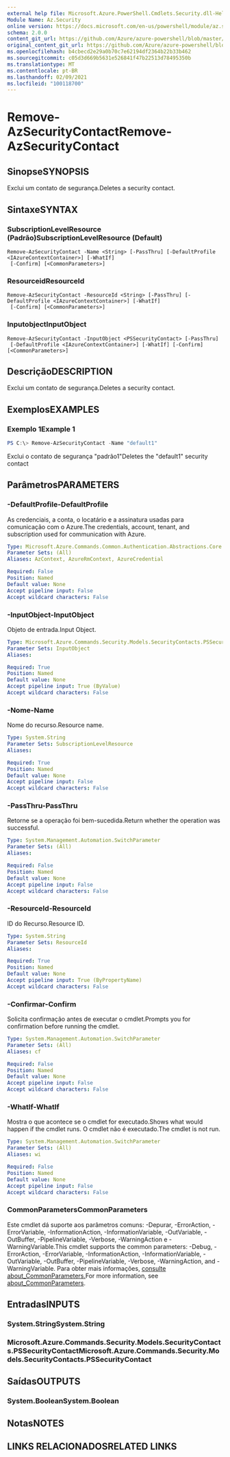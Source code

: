 ```yaml
---
external help file: Microsoft.Azure.PowerShell.Cmdlets.Security.dll-Help.xml
Module Name: Az.Security
online version: https://docs.microsoft.com/en-us/powershell/module/az.security/Remove-AzSecurityContact
schema: 2.0.0
content_git_url: https://github.com/Azure/azure-powershell/blob/master/src/Security/Security/help/Remove-AzSecurityContact.md
original_content_git_url: https://github.com/Azure/azure-powershell/blob/master/src/Security/Security/help/Remove-AzSecurityContact.md
ms.openlocfilehash: b4cbecd2e29a0b70c7e62194df2364b22b33b462
ms.sourcegitcommit: c05d3d669b5631e526841f47b22513d78495350b
ms.translationtype: MT
ms.contentlocale: pt-BR
ms.lasthandoff: 02/09/2021
ms.locfileid: "100118700"
---
```

# <span data-ttu-id="ca85f-101">Remove-AzSecurityContact</span><span class="sxs-lookup"><span data-stu-id="ca85f-101">Remove-AzSecurityContact</span></span>

## <span data-ttu-id="ca85f-102">Sinopse</span><span class="sxs-lookup"><span data-stu-id="ca85f-102">SYNOPSIS</span></span>
<span data-ttu-id="ca85f-103">Exclui um contato de segurança.</span><span class="sxs-lookup"><span data-stu-id="ca85f-103">Deletes a security contact.</span></span>

## <span data-ttu-id="ca85f-104">Sintaxe</span><span class="sxs-lookup"><span data-stu-id="ca85f-104">SYNTAX</span></span>

### <span data-ttu-id="ca85f-105">SubscriptionLevelResource (Padrão)</span><span class="sxs-lookup"><span data-stu-id="ca85f-105">SubscriptionLevelResource (Default)</span></span>
```
Remove-AzSecurityContact -Name <String> [-PassThru] [-DefaultProfile <IAzureContextContainer>] [-WhatIf]
 [-Confirm] [<CommonParameters>]
```

### <span data-ttu-id="ca85f-106">Resourceid</span><span class="sxs-lookup"><span data-stu-id="ca85f-106">ResourceId</span></span>
```
Remove-AzSecurityContact -ResourceId <String> [-PassThru] [-DefaultProfile <IAzureContextContainer>] [-WhatIf]
 [-Confirm] [<CommonParameters>]
```

### <span data-ttu-id="ca85f-107">Inputobject</span><span class="sxs-lookup"><span data-stu-id="ca85f-107">InputObject</span></span>
```
Remove-AzSecurityContact -InputObject <PSSecurityContact> [-PassThru]
 [-DefaultProfile <IAzureContextContainer>] [-WhatIf] [-Confirm] [<CommonParameters>]
```

## <span data-ttu-id="ca85f-108">Descrição</span><span class="sxs-lookup"><span data-stu-id="ca85f-108">DESCRIPTION</span></span>
<span data-ttu-id="ca85f-109">Exclui um contato de segurança.</span><span class="sxs-lookup"><span data-stu-id="ca85f-109">Deletes a security contact.</span></span>

## <span data-ttu-id="ca85f-110">Exemplos</span><span class="sxs-lookup"><span data-stu-id="ca85f-110">EXAMPLES</span></span>

### <span data-ttu-id="ca85f-111">Exemplo 1</span><span class="sxs-lookup"><span data-stu-id="ca85f-111">Example 1</span></span>
```powershell
PS C:\> Remove-AzSecurityContact -Name "default1"
```

<span data-ttu-id="ca85f-112">Exclui o contato de segurança "padrão1"</span><span class="sxs-lookup"><span data-stu-id="ca85f-112">Deletes the "default1" security contact</span></span>

## <span data-ttu-id="ca85f-113">Parâmetros</span><span class="sxs-lookup"><span data-stu-id="ca85f-113">PARAMETERS</span></span>

### <span data-ttu-id="ca85f-114">-DefaultProfile</span><span class="sxs-lookup"><span data-stu-id="ca85f-114">-DefaultProfile</span></span>
<span data-ttu-id="ca85f-115">As credenciais, a conta, o locatário e a assinatura usadas para comunicação com o Azure.</span><span class="sxs-lookup"><span data-stu-id="ca85f-115">The credentials, account, tenant, and subscription used for communication with Azure.</span></span>

```yaml
Type: Microsoft.Azure.Commands.Common.Authentication.Abstractions.Core.IAzureContextContainer
Parameter Sets: (All)
Aliases: AzContext, AzureRmContext, AzureCredential

Required: False
Position: Named
Default value: None
Accept pipeline input: False
Accept wildcard characters: False
```

### <span data-ttu-id="ca85f-116">-InputObject</span><span class="sxs-lookup"><span data-stu-id="ca85f-116">-InputObject</span></span>
<span data-ttu-id="ca85f-117">Objeto de entrada.</span><span class="sxs-lookup"><span data-stu-id="ca85f-117">Input Object.</span></span>

```yaml
Type: Microsoft.Azure.Commands.Security.Models.SecurityContacts.PSSecurityContact
Parameter Sets: InputObject
Aliases:

Required: True
Position: Named
Default value: None
Accept pipeline input: True (ByValue)
Accept wildcard characters: False
```

### <span data-ttu-id="ca85f-118">-Nome</span><span class="sxs-lookup"><span data-stu-id="ca85f-118">-Name</span></span>
<span data-ttu-id="ca85f-119">Nome do recurso.</span><span class="sxs-lookup"><span data-stu-id="ca85f-119">Resource name.</span></span>

```yaml
Type: System.String
Parameter Sets: SubscriptionLevelResource
Aliases:

Required: True
Position: Named
Default value: None
Accept pipeline input: False
Accept wildcard characters: False
```

### <span data-ttu-id="ca85f-120">-PassThru</span><span class="sxs-lookup"><span data-stu-id="ca85f-120">-PassThru</span></span>
<span data-ttu-id="ca85f-121">Retorne se a operação foi bem-sucedida.</span><span class="sxs-lookup"><span data-stu-id="ca85f-121">Return whether the operation was successful.</span></span>

```yaml
Type: System.Management.Automation.SwitchParameter
Parameter Sets: (All)
Aliases:

Required: False
Position: Named
Default value: None
Accept pipeline input: False
Accept wildcard characters: False
```

### <span data-ttu-id="ca85f-122">-ResourceId</span><span class="sxs-lookup"><span data-stu-id="ca85f-122">-ResourceId</span></span>
<span data-ttu-id="ca85f-123">ID do Recurso.</span><span class="sxs-lookup"><span data-stu-id="ca85f-123">Resource ID.</span></span>

```yaml
Type: System.String
Parameter Sets: ResourceId
Aliases:

Required: True
Position: Named
Default value: None
Accept pipeline input: True (ByPropertyName)
Accept wildcard characters: False
```

### <span data-ttu-id="ca85f-124">-Confirmar</span><span class="sxs-lookup"><span data-stu-id="ca85f-124">-Confirm</span></span>
<span data-ttu-id="ca85f-125">Solicita confirmação antes de executar o cmdlet.</span><span class="sxs-lookup"><span data-stu-id="ca85f-125">Prompts you for confirmation before running the cmdlet.</span></span>

```yaml
Type: System.Management.Automation.SwitchParameter
Parameter Sets: (All)
Aliases: cf

Required: False
Position: Named
Default value: None
Accept pipeline input: False
Accept wildcard characters: False
```

### <span data-ttu-id="ca85f-126">-WhatIf</span><span class="sxs-lookup"><span data-stu-id="ca85f-126">-WhatIf</span></span>
<span data-ttu-id="ca85f-127">Mostra o que acontece se o cmdlet for executado.</span><span class="sxs-lookup"><span data-stu-id="ca85f-127">Shows what would happen if the cmdlet runs.</span></span> <span data-ttu-id="ca85f-128">O cmdlet não é executado.</span><span class="sxs-lookup"><span data-stu-id="ca85f-128">The cmdlet is not run.</span></span>

```yaml
Type: System.Management.Automation.SwitchParameter
Parameter Sets: (All)
Aliases: wi

Required: False
Position: Named
Default value: None
Accept pipeline input: False
Accept wildcard characters: False
```

### <span data-ttu-id="ca85f-129">CommonParameters</span><span class="sxs-lookup"><span data-stu-id="ca85f-129">CommonParameters</span></span>
<span data-ttu-id="ca85f-130">Este cmdlet dá suporte aos parâmetros comuns: -Depurar, -ErrorAction, -ErrorVariable, -InformationAction, -InformationVariable, -OutVariable, -OutBuffer, -PipelineVariable, -Verbose, -WarningAction e -WarningVariable.</span><span class="sxs-lookup"><span data-stu-id="ca85f-130">This cmdlet supports the common parameters: -Debug, -ErrorAction, -ErrorVariable, -InformationAction, -InformationVariable, -OutVariable, -OutBuffer, -PipelineVariable, -Verbose, -WarningAction, and -WarningVariable.</span></span> <span data-ttu-id="ca85f-131">Para obter mais informações, [consulte about_CommonParameters.](http://go.microsoft.com/fwlink/?LinkID=113216)</span><span class="sxs-lookup"><span data-stu-id="ca85f-131">For more information, see [about_CommonParameters](http://go.microsoft.com/fwlink/?LinkID=113216).</span></span>

## <span data-ttu-id="ca85f-132">Entradas</span><span class="sxs-lookup"><span data-stu-id="ca85f-132">INPUTS</span></span>

### <span data-ttu-id="ca85f-133">System.String</span><span class="sxs-lookup"><span data-stu-id="ca85f-133">System.String</span></span>

### <span data-ttu-id="ca85f-134">Microsoft.Azure.Commands.Security.Models.SecurityContacts.PSSecurityContact</span><span class="sxs-lookup"><span data-stu-id="ca85f-134">Microsoft.Azure.Commands.Security.Models.SecurityContacts.PSSecurityContact</span></span>

## <span data-ttu-id="ca85f-135">Saídas</span><span class="sxs-lookup"><span data-stu-id="ca85f-135">OUTPUTS</span></span>

### <span data-ttu-id="ca85f-136">System.Boolean</span><span class="sxs-lookup"><span data-stu-id="ca85f-136">System.Boolean</span></span>

## <span data-ttu-id="ca85f-137">Notas</span><span class="sxs-lookup"><span data-stu-id="ca85f-137">NOTES</span></span>

## <span data-ttu-id="ca85f-138">LINKS RELACIONADOS</span><span class="sxs-lookup"><span data-stu-id="ca85f-138">RELATED LINKS</span></span>
